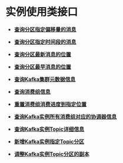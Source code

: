 # 实例使用类接口<a name="ZH-CN_TOPIC_0210485663"></a>

-   **[查询分区指定偏移量的消息](查询分区指定偏移量的消息.md)**  

-   **[查询分区指定时间段的消息](查询分区指定时间段的消息.md)**  

-   **[查询分区最新消息的位置](查询分区最新消息的位置.md)**  

-   **[查询分区最早消息的位置](查询分区最早消息的位置.md)**  

-   **[查询Kafka集群元数据信息](查询Kafka集群元数据信息.md)**  

-   **[查询消费组信息](查询消费组信息.md)**  

-   **[重置消费组消费进度到指定位置](重置消费组消费进度到指定位置.md)**  

-   **[查询Kafka实例所有消费组对应的协调器信息](查询Kafka实例所有消费组对应的协调器信息.md)**  

-   **[查询Kafka实例Topic详细信息](查询Kafka实例Topic详细信息.md)**  

-   **[新增Kafka实例指定Topic分区](新增Kafka实例指定Topic分区.md)**  

-   **[调整Kafka实例Topic分区的副本](调整Kafka实例Topic分区的副本.md)**  


